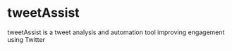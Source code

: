 # tweetAssist
tweetAssist is a tweet analysis and automation tool improving engagement using Twitter
